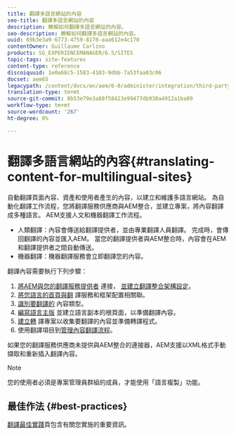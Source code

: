 ```yaml
---
title: 翻譯多語言網站的內容
seo-title: 翻譯多語言網站的內容
description: 瞭解如何翻譯多語言網站的內容。
seo-description: 瞭解如何翻譯多語言網站的內容。
uuid: 69b3e3a9-6773-4759-8178-aaa612e4c170
contentOwner: Guillaume Carlino
products: SG_EXPERIENCEMANAGER/6.5/SITES
topic-tags: site-features
content-type: reference
discoiquuid: 1e0a68c5-1583-4103-9dbb-7a53faa03c06
docset: aem65
legacypath: /content/docs/en/aem/6-0/administer/integration/third-party-services/machine-translation
translation-type: tm+mt
source-git-commit: 8b53e79e3a88f58423e99477db930a4912a1ba09
workflow-type: tm+mt
source-wordcount: '267'
ht-degree: 0%

---
```



# 翻譯多語言網站的內容{#translating-content-for-multilingual-sites}

自動翻譯頁面內容、資產和使用者產生的內容，以建立和維護多語言網站。 為自動化翻譯工作流程，您將翻譯服務供應商與AEM整合，並建立專案，將內容翻譯成多種語言。 AEM支援人文和機器翻譯工作流程。

* 人類翻譯：內容會傳送給翻譯提供者，並由專業翻譯人員翻譯。 完成時，會傳回翻譯的內容並匯入AEM。 當您的翻譯提供者與AEM整合時，內容會在AEM和翻譯提供者之間自動傳送。
* 機器翻譯：機器翻譯服務會立即翻譯您的內容。

翻譯內容需要執行下列步驟：

1. [將AEM與您的翻譯服務提供者](/help/sites-administering/tc-tic.md#connecting-to-a-translation-service-provider) 連接， [並建立翻譯整合架構設定](/help/sites-administering/tc-tic.md)。
1. [將您語言的首頁與翻](/help/sites-administering/tc-tic.md#configuring-pages-for-translation) 譯服務和框架配置相關聯。
1. [識別要翻譯的](/help/sites-administering/tc-rules.md) 內容類型。
1. [編寫語言主版](/help/sites-administering/tc-prep.md) 並建立語言副本的根頁面，以準備翻譯內容。
1. [建立轉](/help/sites-administering/tc-manage.md) 譯專案以收集要翻譯的內容並準備轉譯程式。
1. 使用翻譯項目到[管理內容翻譯流程](/help/sites-administering/tc-manage.md)。

如果您的翻譯服務供應商未提供與AEM整合的連接器，AEM支援以XML格式手動擷取和重新插入翻譯內容。

>[!NOTE]
>
>您的使用者必須是專案管理員群組的成員，才能使用「語言複製」功能。

## 最佳作法 {#best-practices}

[翻譯最佳實踐](/help/sites-administering/tc-bp.md)頁包含有關您實施的重要資訊。
